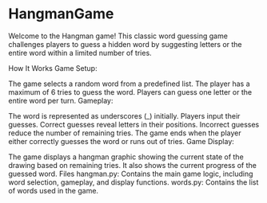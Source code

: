 # HangmanGame
Welcome to the Hangman game! This classic word guessing game challenges players to guess a hidden word by suggesting letters or the entire word within a limited number of tries.

How It Works
Game Setup:

The game selects a random word from a predefined list.
The player has a maximum of 6 tries to guess the word.
Players can guess one letter or the entire word per turn.
Gameplay:

The word is represented as underscores (_) initially.
Players input their guesses.
Correct guesses reveal letters in their positions.
Incorrect guesses reduce the number of remaining tries.
The game ends when the player either correctly guesses the word or runs out of tries.
Game Display:

The game displays a hangman graphic showing the current state of the drawing based on remaining tries.
It also shows the current progress of the guessed word.
Files
hangman.py: Contains the main game logic, including word selection, gameplay, and display functions.
words.py: Contains the list of words used in the game.
